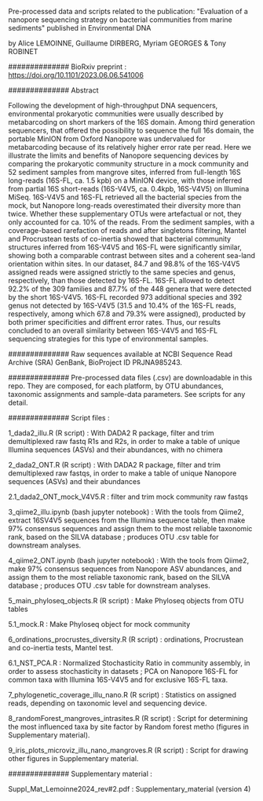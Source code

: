 Pre-processed data and scripts related to the publication:
"Evaluation of a nanopore sequencing strategy on bacterial communities from marine sediments"
published in Environmental DNA

by
Alice LEMOINNE, Guillaume DIRBERG, Myriam GEORGES & Tony ROBINET

##############
BioRxiv preprint : https://doi.org/10.1101/2023.06.06.541006

##############
Abstract

Following the development of high-throughput DNA sequencers, environmental prokaryotic communities were usually described by metabarcoding on short markers of the 16S domain. Among third generation sequencers, that offered the possibility to sequence the full 16s domain, the portable MinION from Oxford Nanopore was undervalued for metabarcoding because of its relatively higher error rate per read. Here we illustrate the limits and benefits of Nanopore sequencing devices by comparing the prokaryotic community structure in a mock community and 52 sediment samples from mangrove sites, inferred from full-length 16S long-reads (16S-FL, ca. 1.5 kpb) on a MinION device, with those inferred from partial 16S short-reads (16S-V4V5, ca. 0.4kpb, 16S-V4V5) on Illumina MiSeq. 16S-V4V5 and 16S-FL retrieved all the bacterial species from the mock, but Nanopore long-reads overestimated their diversity more than twice. Whether these supplementary OTUs were artefactual or not, they only accounted for ca. 10% of the reads. From the sediment samples, with a coverage-based rarefaction of reads and after singletons filtering, Mantel and Procrustean tests of co-inertia showed that bacterial community structures inferred from 16S-V4V5 and 16S-FL were significantly similar, showing both a comparable contrast between sites and a coherent sea-land orientation within sites. In our dataset, 84.7 and 98.8% of the 16S-V4V5 assigned reads were assigned strictly to the same species and genus, respectively, than those detected by 16S-FL. 16S-FL allowed to detect 92.2% of the 309 families and 87.7% of the 448 genera that were detected by the short 16S-V4V5. 16S-FL recorded 973 additional species and 392 genus not detected by 16S-V4V5 (31.5 and 10.4% of the 16S-FL reads, respectively, among which 67.8 and 79.3% were assigned), producted by both primer specificities and diffrent error rates. Thus, our results concluded to an overall similarity between 16S-V4V5 and 16S-FL sequencing strategies for this type of environmental samples.


##############
Raw sequences available at NCBI Sequence Read Archive (SRA) GenBank, BioProject ID PRJNA985243.

##############
Pre-processed data files (.csv) are downloadable in this repo. They are composed, for each platform, by OTU abundances, taxonomic assignments and sample-data parameters. See scripts for any detail.

##############
Script files :

1_dada2_illu.R (R script) : With DADA2 R package, filter and trim demultiplexed raw fastq R1s and R2s, in order to make a table of unique Illumina sequences (ASVs) and their abundances, with no chimera

2_dada2_ONT.R (R script) : With DADA2 R package, filter and trim demultiplexed raw fastqs, in order to make a table of unique Nanopore sequences (ASVs) and their abundances

2.1_dada2_ONT_mock_V4V5.R : filter and trim mock community raw fastqs

3_qiime2_illu.ipynb (bash jupyter notebook) : With the tools from Qiime2, extract 16SV4V5 sequences from the Illumina sequence table, then make 97% consensus sequences and assign them to the most reliable taxonomic rank, based on the SILVA database ; produces OTU .csv table for downstream analyses.

4_qiime2_ONT.ipynb (bash jupyter notebook) : With the tools from Qiime2, make 97% consensus sequences from Nanopore ASV abundances, and assign them to the most reliable taxonomic rank, based on the SILVA database ; produces OTU .csv table for downstream analyses.

5_main_phyloseq_objects.R (R script) : Make Phyloseq objects from OTU tables

5.1_mock.R : Make Phyloseq object for mock community

6_ordinations_procrustes_diversity.R (R script) : ordinations, Procrustean and co-inertia tests, Mantel test.

6.1_NST_PCA.R : Normalized Stochasticity Ratio in community assembly, in order to assess stochasticity in datasets ; PCA on Nanopore 16S-FL for common taxa with Illumina 16S-V4V5 and for exclusive 16S-FL taxa.

7_phylogenetic_coverage_illu_nano.R (R script) : Statistics on assigned reads, depending on taxonomic level and sequencing device.

8_randomForest_mangroves_intrasites.R (R script) : Script for determining the most influenced taxa by site factor by Random forest metho (figures in Supplementary material).

9_iris_plots_microviz_illu_nano_mangroves.R (R script) : Script for drawing other figures in Supplementary material.

##############
Supplementary material :

Suppl_Mat_Lemoinne2024_rev#2.pdf : Supplementary_material (version 4)


